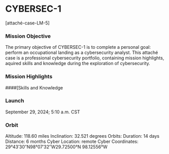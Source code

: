 # CYBERSEC-1
[attaché-case-LM-5]

### Mission Objective
The primary objective of CYBERSEC-1 is to complete a personal goal: perform an occupational landing as a cybersecurity analyst.  This attaché case is a professional cybersecurity portfolio, containing mission highlights, aquired skills and knowledge during the exploration of cybersecurity.

### Mission Highlights
####[Skills and Knowledge

### Launch
September 29, 2024; 5:10 a.m. CST

### Orbit
Altitude: 118.60 miles
Inclination: 32.521 degrees
Orbits:
Duration: 14 days
Distance: 6 months
Cyber Location: remote
Cyber Coordinates: 29°43′30″N98°07′32″W29.72500°N 98.12556°W


